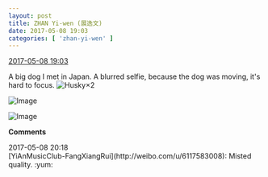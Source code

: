 ```yaml
---
layout: post
title: ZHAN Yi-wen (展逸文)
date: 2017-05-08 19:03
categories: [ 'zhan-yi-wen' ]
---
```


<div class="weibo-info">
  <a href="http://weibo.com/6108090526/F2buFnNN6">2017-05-08 19:03</a>
</div>

A big dog I met in Japan. A blurred selfie, because the dog was moving, it's hard to focus. ![Husky](http://img.t.sinajs.cn/t4/appstyle/expression/ext/normal/74/moren_hashiqi_org.png)×2

<!-- more -->

![Image](http://wx4.sinaimg.cn/mw690/006FmVn8gy1ffe5sa7zmuj30qo0v7jyh.jpg)

![Image](http://wx2.sinaimg.cn/mw690/006FmVn8gy1ffe5s8aj1jj30zk0qo4a3.jpg)

**Comments**

<div class="weibo-info">2017-05-08 20:18</div>
[YiAnMusicClub-FangXiangRui](http://weibo.com/u/6117583008): Misted quality. :yum:

